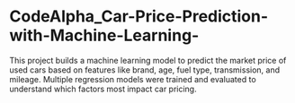 # CodeAlpha_Car-Price-Prediction-with-Machine-Learning-
This project builds a machine learning model to predict the market price of used cars based on features like brand, age, fuel type, transmission, and mileage. Multiple regression models were trained and evaluated to understand which factors most impact car pricing.  
